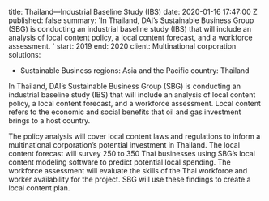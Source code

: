 
title: Thailand—Industrial Baseline Study (IBS)
date: 2020-01-16 17:47:00 Z
published: false
summary: 'In Thailand, DAI’s Sustainable Business Group (SBG) is conducting an industrial
  baseline study (IBS) that will include an analysis of local content policy, a local
  content forecast, and a workforce assessment. '
start: 2019
end: 2020
client: Multinational corporation
solutions:
- Sustainable Business
regions: Asia and the Pacific
country: Thailand


In Thailand, DAI’s Sustainable Business Group (SBG) is conducting an industrial baseline study (IBS) that will include an analysis of local content policy, a local content forecast, and a workforce assessment. Local content refers to the economic and social benefits that oil and gas investment brings to a host country.

The policy analysis will cover local content laws and regulations to inform a multinational corporation’s  potential investment in Thailand. The local content forecast will survey 250 to 350 Thai businesses using SBG’s local content modeling software to predict potential local spending. The workforce assessment will evaluate the skills of the Thai workforce and worker availability for the project. SBG will use these findings to create a local content plan.
